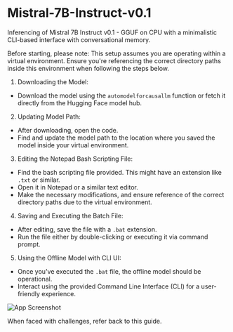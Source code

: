 # Mistral-7B-Instruct-v0.1
Inferencing of Mistral 7B Instruct v0.1 - GGUF  on CPU with a minimalistic CLI-based interface with conversational memory.

Before starting, please note:
This setup assumes you are operating within a virtual environment. Ensure you're referencing the correct directory paths inside this environment when following the steps below.

1. Downloading the Model:
- Download the model using the `automodelforcausallm` function or fetch it directly from the Hugging Face model hub.

2. Updating Model Path:
- After downloading, open the code.
- Find and update the model path to the location where you saved the model inside your virtual environment.

3. Editing the Notepad Bash Scripting File:
- Find the bash scripting file provided. This might have an extension like `.txt` or similar.
- Open it in Notepad or a similar text editor.
- Make the necessary modifications, and ensure reference of the correct directory paths due to the virtual environment.

4. Saving and Executing the Batch File:
- After editing, save the file with a `.bat` extension.
- Run the file either by double-clicking or executing it via command prompt.

5. Using the Offline Model with CLI UI:
- Once you've executed the `.bat` file, the offline model should be operational.
- Interact using the provided Command Line Interface (CLI) for a user-friendly experience.

![App Screenshot](https://github.com/Himanshu8881212/OrcaMini-7b-GGML/assets/134622172/d6ec79f7-7b09-40b6-8ef0-00a7474e90fa)

When faced with challenges, refer back to this guide.
